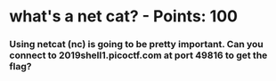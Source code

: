  
# what's a net cat? - Points: 100 

### Using netcat (nc) is going to be pretty important. Can you connect to 2019shell1.picoctf.com at port 49816 to get the flag?
